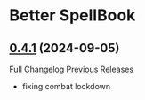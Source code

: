 # Better SpellBook

## [0.4.1](https://github.com/Loadren/better-spellbook/tree/0.4.1) (2024-09-05)
[Full Changelog](https://github.com/Loadren/better-spellbook/compare/0.4.0...0.4.1) [Previous Releases](https://github.com/Loadren/better-spellbook/releases)

- fixing combat lockdown  
